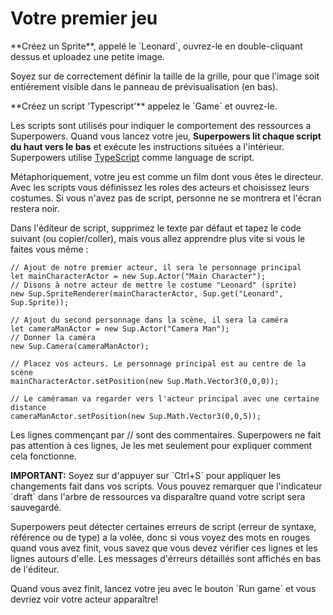 # Votre premier jeu

<div class="action">
<p>**Créez un Sprite**, appelé le `Leonard`, ouvrez-le en double-cliquant dessus et uploadez une petite image.  
</div>

Soyez sur de correctement définir la taille de la grille, pour que l'image soit entiérement visible dans le panneau de prévisualisation (en bas).

<div class="action">
<p>**Créez un script 'Typescript'** appelez le `Game` et ouvrez-le.
</div>

Les scripts sont utilisés pour indiquer le comportement des ressources a Superpowers. Quand vous lancez votre jeu, **Superpowers lit chaque script du haut vers le bas** et exécute les instructions situées a l'intérieur. Superpowers utilise <a href="http://www.typescriptlang.org/" target="_blank">TypeScript</a> comme language de script.

Métaphoriquement, votre jeu est comme un film dont vous êtes le directeur. Avec les scripts vous définissez les roles des acteurs et choisissez leurs costumes. Si vous n'avez pas de script, personne ne se montrera et l'écran restera noir.  

<div class="action">
<p>Dans l'éditeur de script, supprimez le texte par défaut et tapez le code suivant (ou copier/coller), mais vous allez apprendre plus vite si vous le faites vous même :
</div>

```
// Ajout de notre premier acteur, il sera le personnage principal
let mainCharacterActor = new Sup.Actor("Main Character");
// Disons à notre acteur de mettre le costume "Leonard" (sprite)
new Sup.SpriteRenderer(mainCharacterActor, Sup.get("Leonard", Sup.Sprite));

// Ajout du second personnage dans la scène, il sera la caméra
let cameraManActor = new Sup.Actor("Camera Man");
// Donner la caméra
new Sup.Camera(cameraManActor);

// Placez vos acteurs. Le personnage principal est au centre de la scène
mainCharacterActor.setPosition(new Sup.Math.Vector3(0,0,0));

// Le caméraman va regarder vers l'acteur principal avec une certaine distance
cameraManActor.setPosition(new Sup.Math.Vector3(0,0,5));
```

<p>Les lignes commençant par // sont des commentaires. Superpowers ne fait pas attention à ces lignes, Je les met seulement pour expliquer comment cela fonctionne.</p>

<div class="note">
  <p><b>IMPORTANT:</b> Soyez sur d'appuyer sur `Ctrl+S` pour appliquer les changements fait dans vos scripts. Vous pouvez remarquer que l'indicateur `draft` dans l'arbre de ressources va disparaître quand votre script sera sauvegardé.</p>
</div>

<p>Superpowers peut détecter certaines erreurs de script (erreur de syntaxe, référence ou de type) a la volée, donc si vous voyez des mots en rouges quand vous avez finit, vous savez que vous devez vérifier ces lignes et les lignes autours d'elle. Les messages d'érreurs détaillés sont affichés en bas de l'éditeur.</p>

<p>Quand vous avez finit, lancez votre jeu avec le bouton `Run game` et vous devriez voir votre acteur apparaître!</p>
